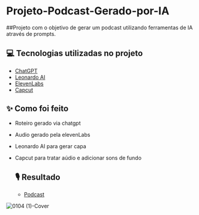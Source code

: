 # Projeto-Podcast-Gerado-por-IA

##Projeto com o objetivo de gerar um podcast utilizando ferramentas de IA através de prompts.

## 💻 Tecnologias utilizadas no projeto

- [ChatGPT](https://chat.openai.com/) 
- [Leonardo AI](https://leonardo.ai/)
- [ElevenLabs](https://beta.elevenlabs.io/)
- [Capcut](https://www.capcut.com/pt-br/)

## ✨ Como foi feito 

- Roteiro gerado via chatgpt
- Audio gerado pela elevenLabs
- Leonardo AI para gerar capa
- Capcut para tratar aúdio e adicionar sons de fundo

  ## 🎙 Resultado

  - [Podcast](https://youtu.be/zvhqgj5RKa8)

![0104 (1)-Cover](https://github.com/user-attachments/assets/eee2f986-1750-4528-b30f-565f46437722)
